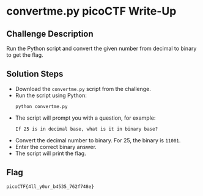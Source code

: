 # convertme.py picoCTF Write-Up

## Challenge Description
Run the Python script and convert the given number from decimal to binary to get the flag.

## Solution Steps

- Download the `convertme.py` script from the challenge.
- Run the script using Python:
  ```
  python convertme.py
  ```
- The script will prompt you with a question, for example:
  ```
  If 25 is in decimal base, what is it in binary base?
  ```
- Convert the decimal number to binary. For 25, the binary is `11001`.
- Enter the correct binary answer.
- The script will print the flag.

## Flag
```
picoCTF{4ll_y0ur_b4535_762f748e}
```